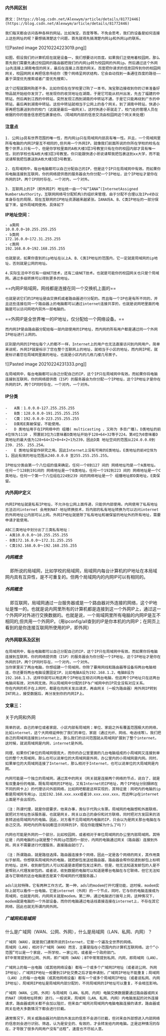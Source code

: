 
#### 内外网区别

	原文：[https://blog.csdn.net/Alexwym/article/details/81772446](https://blog.csdn.net/Alexwym/article/details/81772446)

	我们每天都会访问各种各样的网站，比如淘宝，百度等等。不免会思考，我们的设备是如何连接上这些网址的呢？要想搞清楚这个问题，首先就得先搞清楚内网ip和外网ip的联系。

![[Pasted image 20210224223019.png]]

	如图，假设我们的计算机现在就是设备一，我们想要访问百度。如果我们正使用着校园网，那么首先我们需要先通过校园网的路由器把我们的内网ip转为校园网的外网ip。然后通过这个外网ip先连接上湖南电信的网关，最后在连接上百度的网关。百度把你请求的信息回传到你的校园网网关，校园网网关再把信息传给你（整个网络呈网状结构，它会自动找到一条通往百度的路径——基于深度优先搜索或者广度优先搜索）。

	这个过程就跟网购差不多。比如你现在在学校里订购了一本书，淘宝那边接收到你的订单准备好物品就开始给你发货了。他发现你的收货地址在湖南，于是它可能从杭州出发，先去了福建的中转站，然后再到江西的中转站，突然发现江西到湖南的中转站不通，于是它只能再绕到广东的中转站，最后再到湖南中转站。这些中转站就相当于公网上的各个网关。到了湖南中转站，快递小哥再把包裹送到你的校门（这就是最后一级网关）。这时快递小哥就走了，校门处的管理人员在根据的你的宿舍信息把包裹拿给你。（局域网内部的信息交流由校园网这个网关来处理）

#### 注意点

	1. 公网ip具有世界范围的唯一性，而内网ip只在局域网内部具有唯一性。并且，一个局域网里所有电脑的内网IP是互不相同的,但共用一个外网IP。就像我们前面所说的你所在学校的校名在整个世界上只有一个，但是你学校里面的A栋大楼3层3号教室只有在你的校园内部才具有唯一性。别的学校也有A栋大楼3层3号教室。你只能跟快递小哥说请帮我把包裹送到xx大学，而不能说请帮我把包裹送到A栋大楼3层3号教室。

	2. 在局域网中，每台电脑都可以自己分配自己的IP，但是这个IP只在局域网中有效。而如果你将电脑连接到互联网，你的网络提供商的服务器会为你分配一个IP地址，这个IP地址才是你在外网的IP。两个IP同时存在，一个对内，一个对外。

	3. 互联网上的IP（即外网IP）地址统一由一个叫“IANA”(InternetAssigned NumbersAuthority，互联网网络号分配机构)的组织来管理。由于分配不合理以及IPv4协议本身存在的局限，现在互联网的IP地址资源越来越紧张。IANA将A、B、C类IP地址的一部分保留下来，留作局域网使用。具体如下  

**IP地址空间：**  

	- a类网  
	10.0.0.0~10.255.255.255  
	- b类网  
	172.16.0.0~172.31.255.255  
	- c类网  
	192.168.0.0~192.168.255.255

	也就是说，如果你查到的ip地址在以上A、B、C类IP地址的范围内，它一定就是局域网的ip地址，否则就是公网的地址。

	4.实际生活中不仅有一级NET技术，还有二级NET技术。也就是可能你的校园网关也只是个局域网。通过多级转换可以得到更多的地址。

==内网IP局域网，网线都是连接在同一个交换机上面的==

	也就是说它们的IP地址是由交换机或者路由器进行分配的。而且每一个IP也是有所不同的，并且这些连接在同一个路由器上的电脑都可以通过internet连接共享的，也就是说网吧里面的电脑是可以访问网吧内另外一部电脑的。

==外网IP是全世界唯一的IP地址，仅分配给一个网络设备。==

	而内网IP是由路由器分配给每一部内部使用的IP地址，而内网的所有用户都是通过同一个外网IP地址进行上网的。

	区别是内网的IP地址每个人的都不一样，Internet上的用户也无法直接访问到内网用户。简单来说呢，外网IP就是标示了您在整个互联网上的地址，就相当于小区的地址，而内网IP呢，就是标识着您在局域网里面的地址，也就是小区内的几栋几楼几号房子。  
	
![[Pasted image 20210224231333.png]]

	在局域网中，每台电脑都可以自己分配自己的IP，这个IP只在局域网中有效。而如果你将电脑连接到互联网，你的网络提供商（ISP）的服务器会为你分配一个IP地址，这个IP地址才是你在外网的IP。两个IP同时存在，一个对内，一个对外。

#### IP分类

	-   A类：1.0.0.0-127.255.255.255
	-   B类：128.0.0.0-191.255.255.255
	-   C类：192.0.0.0-223.255.255.255
	-   D类和E类被保留，不能使用。
	-   D 类地址用于在IP网络中的 组播( multicasting ，又称为 多目广播)。D类地址的前4位恒为1110 ，预置前3位为1意味着D类地址开始于128+64+32等于224。第4位为0意味着D类地址的最大值为128+64+32+8+4+2+1为239，因此D类 地址空间的范围从224.0.0.0到239. 255. 255.254。
	-   E 类地址保留作研究之用。因此Internet上没有可用的E类地址。E类地址的前4位恒为1，因此有效的地址范围从240.0.0.0 至255.255.255.255。

	IP地址分类由第一个八位组的值来确定。任何一个0到127 间的 网络地址均是一个A类地址。任何一个128到191间的 网络地址是一个B类地址。任何一个192到223 间的 网络地址是一个C类地址。任何一个第一个八位组在224到239 间的网络地址是一个 组播地址即D类地址，E类保留。


#### 内外网IP定义

	内网IP地址就是私有IP地址，不允许在公网上面传递，只能供内部使用。内网使用了私有地址无法访问internet 会用到NAT-地址转换技术，将内部的私有地址转换为可以访问internet的外网地址让内部可以上网。外网IP地址就是除了私有地址和被保留的地址外的所有地址，需要申请才能使用。

	ABC三类地址中划分出了三类私有地址：
	- A类10.0.0.0～10.255.255.255  
	- B类172.16.0.0～172.31.255.255  
	- C类192.168.0.0～192.168.255.255

##### 内网概念

    即所说的局域网，比如学校的局域网，局域网内每台计算机的IP地址在本局域网内具有互异性，是不可重复的。但两个局域网内的内网IP可以有相同的。

##### 外网概念

    即互联网，局域网通过一台服务器或是一个路由器对外连接的网络，这个IP地址是惟一的。也就是说内网里所有的计算机都是连接到这一个外网IP上，通过这一个外网IP对外进行交换数据的。也就是说，一个局域网里所有电脑的内网IP是互不相同的,但共用一个外网IP。（用ipconfig/all查到的IP是你本机的内网IP；在网页上看到的是你连接互联网所使用的IP，即外网）

#### 内外网联系及区别

	在局域网中，每台电脑都可以自己分配自己的IP，这个IP只在局域网中有效。而如果你将电脑连接到互联网，你的网络提供商（ISP）的服务器会为你分配一个IP地址，这个IP地址才是你在外网的IP。两个IP同时存在，一个对内，一个对外。  
	当你家里买了两台电脑，你想组建一个局域网，你除了要用网线和路由器等设备将两台电脑相连，你还要将两台电脑设置固定IP，比如电脑A设为192.168.1.2，电脑B设为192.168.1.3，这样你就可以用这两个IP地址互相访问两台电脑，但这两个IP地址只在这两台电脑间有效，对外网无效。所以局域网中分配的IP与广域网中的IP完全没有对应关系。  
	你在内网的机子在上网时，都是在向网关发出请求，再由网关（一般为路由器）用外网IP转到INT网上，接受数据后，再分发到你的内网IP上。
	

#### 文章三：

关于内网和外网

	简单的说，自己的单位或者家庭、小区内部有局域网；单位、家庭之外有覆盖范围极大的网络，比如internet，这个大网络延伸到了我们的单位、家庭（通过光纤、网线、电话线等）。我们把自己的局域网连接到internet上，那么我们的访问范围就从局域网扩展到了整个internet。这时候，就说局域网是内网，internet是外网。

	同理，如果你们单位的局域网很庞大，而你的办公室里面的几台电脑组成的小局域网又连接到单位的整个大局域网，那么也可以说单位的大局域网是外网，办公室内的小局域网是内网。同时，如果单位的大局域网连接了Internet，那么相对于Internet，也可以说单位的大局域网是内网。

	内网可能是一个独立的局域网，通过其中的网关（网关就是连接两个网络的节点，说白了，就是有双重身份的电脑，既有局域网的IP地址，又有Internet的IP地址，两个IP地址分别捆绑在不同的网卡上）的代理访问外部网络，比如网吧都是这样实现的，其特征是：网吧内的电脑的ip都是局域网专用ip，比如192.168.xxx.xxx或者10.xxx.xxx.xxx，而这种ip在internet上面是不会出现的。

	（注：所谓代理，就是你提要求，他来办事，类似于代购火车票。局域网的电脑想和外面联络，就把对方地址告诉服务器，也就是网关，网关以自己的身份和对方联络，同时把对方发回来的消息转送给局域网内的电脑。因此，对方看不见局域网内电脑的IP，只会以为是网关那台电脑在与自己交流。网吧内的所有QQ都显示同样的IP，现在你能理解为什么了吗？）

	内网也可能是外网的一个部分，比如校园网，或者相对于单位局域网的办公室内部局域网。其特征是：内网电脑的ip就是整个外网ip范围的一部分，内网的电脑通过网关（路由器）连接到外网，网关不需要进行代理服务，直接路由就行了。

	（注：所谓路由，就是路径选择。路由器连接多个网络，因此一定是各个网络的网关，其作用类似于邮局。你想联系局域网外的电脑，就把邮包发送给路由器，路由器会帮你投递到邮包上标明的地址。这样，收到邮包的人可以知道是谁把邮包发过来的，但是，他无法知道发邮包的人是不是帮别人代理发邮包的。或者说，收到数据的电脑可以知道是哪台电脑在与它联络，但它无法知道与它联络的这台电脑是否是某个局域网的代理服务器。）

	adsl比较特殊，它有两种工作方式。第一种，adsl的modem打开代理功能，这时候，modem实际上就可以看作一台电脑，它是internet（外网）的一个节点，同时，它与你的电脑连接成为局域网，也就是内网，内网网关就是modem。第二种，通过电脑进行拨号上网，这种情况下，modem就是电脑的一个外部设备，而你的电脑通过电话线直接连接在internet上，不存在其它网络，因此也就无所谓内网外网。

##### 广域网和局域网

什么是广域网（WAN、公网、外网），什么是局域网（LAN、私网、内网）？ 

	广域网（WAN），就是我们通常所说的Internet，它是一个遍及全世界的网络。  
	局域网（LAN），相对于广域网（WAN）而言，主要是指在小范围内的计算机互联网络。这个“小范围”可以是一个家庭，一所学校，一家公司，或者是一个政府部门。  
	BT中常常提到的公网、外网，即广域网（WAN）；BT中常常提到私网、内网，即局域网（LAN）。

	广域网上的每一台电脑（或其他网络设备）都有一个或多个广域网IP地址（或者说公网、外网IP地址），广域网IP地址一般要到ISP处交费之后才能申请到，广域网IP地址不能重复；局域网（LAN）上的每一台电脑（或其他网络设备）都有一个或多个局域网IP地址（或者说私网、内网IP地址），局域网IP地址是局域网内部分配的，不同局域网的IP地址可以重复，不会相互影响。

	广域网（WAN、公网、外网）与局域网（LAN、私网、内网）电脑交换数据要通过路由器或网关的NAT（网络地址转换）进行。一般说来，局域网（LAN、私网、内网）内电脑发起的对外连接请求，路由器或网关都不会加以阻拦，但来自广域网对局域网内电脑电脑连接的请求，路由器或网关在绝大多数情况下都会进行拦截。

	通常情况下，网关或路由器对内部向外发出的信息不会进行拦截，但对来自外部想进入内部网络的信息则会进行识别、筛选，认为是安全的、有效的，才会转发给内网电脑。正是这种情况的存在，才导致了很多内网用户没有“远程”，速度也不尽如人意。